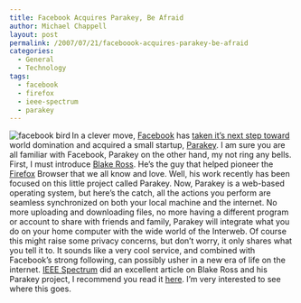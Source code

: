 ```yaml
---
title: Facebook Acquires Parakey, Be Afraid
author: Michael Chappell
layout: post
permalink: /2007/07/21/faceboook-acquires-parakey-be-afraid
categories:
  - General
  - Technology
tags:
  - facebook
  - firefox
  - ieee-spectrum
  - parakey
---
```

<img src="http://digivation.net/wp-content/uploads/2007/07/facebird.JPG" alt="facebook bird" align="left" />In a clever move, [Facebook][1] has [taken it&#8217;s next step toward][2] world domination and acquired a small startup, [Parakey][3]. I am sure you are all familiar with Facebook, Parakey on the other hand, my not ring any bells. First, I must introduce [Blake Ross][4]. He&#8217;s the guy that helped pioneer the [Firefox][5] Browser that we all know and love. Well, his work recently has been focused on this little project called Parakey. Now, Parakey is a web-based operating system, but here&#8217;s the catch, all the actions you perform are seamless synchronized on both your local machine and the internet. No more uploading and downloading files, no more having a different program or account to share with friends and family, Parakey will integrate what you do on your home computer with the wide world of the Interweb. Of course this might raise some privacy concerns, but don&#8217;t worry, it only shares what you tell it to. It sounds like a very cool service, and combined with Facebook&#8217;s strong following, can possibly usher in a new era of life on the internet. [IEEE Spectrum][6] did an excellent article on Blake Ross and his Parakey project, I recommend you read it [here][7]. I&#8217;m very interested to see where this goes.

 [1]: http://www.facebook.com
 [2]: http://money.cnn.com/2007/07/20/technology/bc.facebook.parakey.reut/?postversion=2007072007
 [3]: http://www.parakey.com/
 [4]: http://en.wikipedia.org/wiki/Blake_Ross
 [5]: http://www.mozilla.com/en-US/firefox/
 [6]: http://www.spectrum.ieee.org/jul07/inthisissue
 [7]: http://www.spectrum.ieee.org/nov06/4696